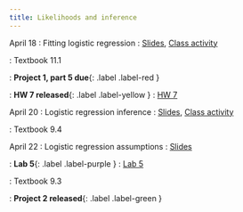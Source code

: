 ```yaml
---
title: Likelihoods and inference
---
```


April 18
: Fitting logistic regression
  : [Slides](https://sta112-s22.github.io/slides/lecture_30.html), [Class activity](https://sta112-s22.github.io/class_activities/ca_lecture_30.html)

: Textbook 11.1

: **Project 1, part 5 due**{: .label .label-red }

: **HW 7 released**{: .label .label-yellow }
  : [HW 7](https://sta112-s22.github.io/homework/homework_7.html)

April 20
: Logistic regression inference
  : [Slides](https://sta112-s22.github.io/slides/lecture_31.html), [Class activity](https://sta112-s22.github.io/class_activities/ca_lecture_31.html)

: Textbook 9.4


April 22
: Logistic regression assumptions
  : [Slides](https://sta112-s22.github.io/slides/lecture_32.html)

: **Lab 5**{: .label .label-purple }
  : [Lab 5](https://sta112-s22.github.io/labs/lab_5.html)

: Textbook 9.3

: **Project 2 released**{: .label .label-green }